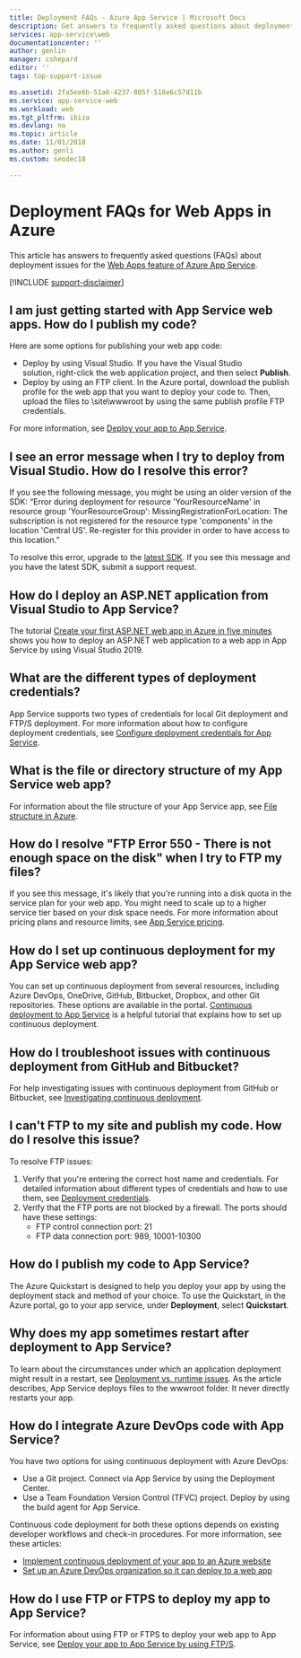 ```yaml
---
title: Deployment FAQs - Azure App Service | Microsoft Docs
description: Get answers to frequently asked questions about deployment for the Web Apps feature of Azure App Service.
services: app-service\web
documentationcenter: ''
author: genlin
manager: cshepard
editor: ''
tags: top-support-issue

ms.assetid: 2fa5ee6b-51a6-4237-805f-518e6c57d11b
ms.service: app-service-web
ms.workload: web
ms.tgt_pltfrm: ibiza
ms.devlang: na
ms.topic: article
ms.date: 11/01/2018
ms.author: genli
ms.custom: seodec18

---
```

# Deployment FAQs for Web Apps in Azure

This article has answers to frequently asked questions (FAQs) about deployment issues for the [Web Apps feature of Azure App Service](https://azure.microsoft.com/services/app-service/web/).

[!INCLUDE [support-disclaimer](../../includes/support-disclaimer.md)]

## I am just getting started with App Service web apps. How do I publish my code?

Here are some options for publishing your web app code:

*   Deploy by using Visual Studio. If you have the Visual Studio solution, right-click the web application project, and then select **Publish**.
*   Deploy by using an FTP client. In the Azure portal, download the publish profile for the web app that you want to deploy your code to. Then, upload the files to \site\wwwroot by using the same publish profile FTP credentials.

For more information, see [Deploy your app to App Service](deploy-local-git.md).

## I see an error message when I try to deploy from Visual Studio. How do I resolve this error?

If you see the following message, you might be using an older version of the SDK: “Error during deployment for resource 'YourResourceName' in resource group 'YourResourceGroup': MissingRegistrationForLocation: The subscription is not registered for the resource type 'components' in the location 'Central US'. Re-register for this provider in order to have access to this location.” 

To resolve this error, upgrade to the [latest SDK](https://azure.microsoft.com/downloads/). If you see this message and you have the latest SDK, submit a support request.

## How do I deploy an ASP.NET application from Visual Studio to App Service?
<a id="deployasp"></a>

The tutorial [Create your first ASP.NET web app in Azure in five minutes](app-service-web-get-started-dotnet.md) shows you how to deploy an ASP.NET web application to a web app in App Service by using Visual Studio 2019.

## What are the different types of deployment credentials?

App Service supports two types of credentials for local Git deployment and FTP/S deployment. For more information about how to configure deployment credentials, see [Configure deployment credentials for App Service](deploy-configure-credentials.md).

## What is the file or directory structure of my App Service web app?

For information about the file structure of your App Service app, see [File structure in Azure](https://github.com/projectkudu/kudu/wiki/File-structure-on-azure).

## How do I resolve "FTP Error 550 - There is not enough space on the disk" when I try to FTP my files?

If you see this message, it's likely that you're running into a disk quota in the service plan for your web app. You might need to scale up to a higher service tier based on your disk space needs. For more information about pricing plans and resource limits, see [App Service pricing](https://azure.microsoft.com/pricing/details/app-service/).

## How do I set up continuous deployment for my App Service web app?

You can set up continuous deployment from several resources, including Azure DevOps, OneDrive, GitHub, Bitbucket, Dropbox, and other Git repositories. These options are available in the portal. [Continuous deployment to App Service](deploy-continuous-deployment.md) is a helpful tutorial that explains how to set up continuous deployment.

## How do I troubleshoot issues with continuous deployment from GitHub and Bitbucket?

For help investigating issues with continuous deployment from GitHub or Bitbucket, see [Investigating continuous deployment](https://github.com/projectkudu/kudu/wiki/Investigating-continuous-deployment).

## I can't FTP to my site and publish my code. How do I resolve this issue?

To resolve FTP issues:

1. Verify that you're entering the correct host name and credentials. For detailed information about different types of credentials and how to use them, see [Deployment credentials](https://github.com/projectkudu/kudu/wiki/Deployment-credentials).
2. Verify that the FTP ports are not blocked by a firewall. The ports should have these settings:
    * FTP control connection port: 21
    * FTP data connection port: 989, 10001-10300

## How do I publish my code to App Service?

The Azure Quickstart is designed to help you deploy your app by using the deployment stack and method of your choice. To use the Quickstart, in the Azure portal, go to your app service, under **Deployment**, select **Quickstart**.

## Why does my app sometimes restart after deployment to App Service?

To learn about the circumstances under which an application deployment might result in a restart, see [Deployment vs. runtime issues](https://github.com/projectkudu/kudu/wiki/Deployment-vs-runtime-issues#deployments-and-web-app-restarts"). As the article describes, App Service deploys files to the wwwroot folder. It never directly restarts your app.

## How do I integrate Azure DevOps code with App Service?

You have two options for using continuous deployment with Azure DevOps:

*   Use a Git project. Connect via App Service by using the Deployment Center.
*   Use a Team Foundation Version Control (TFVC) project. Deploy by using the build agent for App Service.

Continuous code deployment for both these options depends on existing developer workflows and check-in procedures. For more information, see these articles: 

*   [Implement continuous deployment of your app to an Azure website](https://www.visualstudio.com/docs/release/examples/azure/azure-web-apps-from-build-and-release-hubs)
*   [Set up an Azure DevOps organization so it can deploy to a web app](https://github.com/projectkudu/kudu/wiki/Setting-up-a-VSTS-account-so-it-can-deploy-to-a-Web-App)

## How do I use FTP or FTPS to deploy my app to App Service?

For information about using FTP or FTPS to deploy your web app to App Service, see [Deploy your app to App Service by using FTP/S](deploy-ftp.md).
